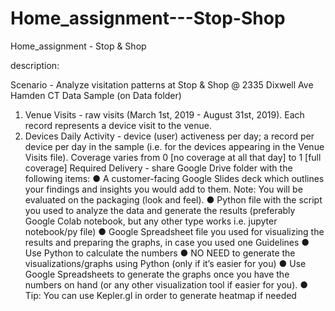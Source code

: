 # Home_assignment---Stop-Shop
Home_assignment - Stop &amp; Shop

description:

Scenario - Analyze visitation patterns at Stop & Shop @ 2335 Dixwell Ave Hamden CT 
Data Sample (on Data folder)
1.	Venue Visits - raw visits (March 1st, 2019 - August 31st, 2019). 
Each record represents a device visit to the venue. 
2.	Devices Daily Activity - device (user) activeness per day; a record per device per day in the sample (i.e. for the devices appearing in the Venue Visits file). 
Coverage varies from 0 [no coverage at all that day] to 1 [full coverage] 
Required Delivery - share Google Drive folder with the following items:
●	A customer-facing Google Slides deck which outlines your findings and insights you would add to them. Note: You will be evaluated on the packaging (look and feel). 
●	Python file with the script you used to analyze the data and generate the results (preferably Google Colab notebook, but any other type works i.e. jupyter notebook/py file)
●	Google Spreadsheet file you used for visualizing the results and preparing the graphs, in case you used one
Guidelines
●	Use Python to calculate the numbers
●	NO NEED to generate the visualizations/graphs using Python (only if it’s easier for you)
●	Use Google Spreadsheets to generate the graphs once you have the numbers on hand (or any other visualization tool if easier for you). 
●	Tip: You can use Kepler.gl in order to generate heatmap if needed
